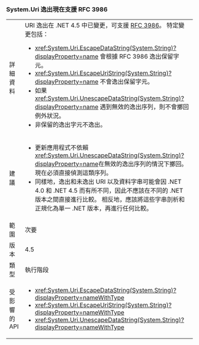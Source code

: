 ### <a name="systemuri-escaping-now-supports-rfc-3986"></a>System.Uri 逸出現在支援 RFC 3986

|   |   |
|---|---|
|詳細資料|URI 逸出在 .NET 4.5 中已變更，可支援 [RFC 3986](http://tools.ietf.org/html/rfc3986)。 特定變更包括：<ul><li><xref:System.Uri.EscapeDataString(System.String)?displayProperty=name> 會根據 RFC 3986 逸出保留字元。</li><li><xref:System.Uri.EscapeUriString(System.String)?displayProperty=name> 不會逸出保留字元。</li><li>如果 <xref:System.Uri.UnescapeDataString(System.String)?displayProperty=name> 遇到無效的逸出序列，則不會擲回例外狀況。</li><li>非保留的逸出字元不逸出。</li></ul>|
|建議|<ul><li>更新應用程式不依賴<xref:System.Uri.UnescapeDataString(System.String)?displayProperty=name>在無效的逸出序列的情況下擲回。 現在必須直接偵測這類序列。</li><li>同樣地，逸出和未逸出 URI 以及資料字串可能會因 .NET 4.0 和 .NET 4.5 而有所不同，因此不應該在不同的 .NET 版本之間直接進行比較。 相反地，應該將這些字串剖析和正規化為單一 .NET 版本，再進行任何比較。</li></ul>|
|範圍|次要|
|版本|4.5|
|類型|執行階段|
|受影響的 API|<ul><li><xref:System.Uri.EscapeDataString(System.String)?displayProperty=nameWithType></li><li><xref:System.Uri.EscapeUriString(System.String)?displayProperty=nameWithType></li><li><xref:System.Uri.UnescapeDataString(System.String)?displayProperty=nameWithType></li></ul>|

